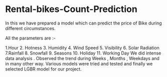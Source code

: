 # Rental-bikes-Count-Prediction


In this we have prepared a model which can predict the price of Bike during different circumstances.

All the parameters are :-

1.Hour 2. Hotness 3. Humidity 4. Wind Speed 5. Visibility 6. Solar Radiation
7.Rainfall 8. Snowfall 9. Seasons 10. Holiday 11. Working Day
We did intense data analysis .
Observed the trend during Weeks , Months , Weekdays and in many other way.
Various models were tried and tested and finally we selected LGBR model for our project.


